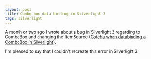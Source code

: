 ```yaml
---
layout: post
title: Combo box data binding in Silverlight 3
tags: silverlight
---
```



A month or two ago I wrote about a bug in Silverlight 2 regarding to ComboBox and changing the ItemSource ([Gotcha when databinding a ComboBox in Silverlight](/blog/posts/gotcha-when-databinding-a-comboBox-in-silverlight)). 

I&#39;m pleased to say that I couldn&#39;t recreate this error in Silverlight 3.

